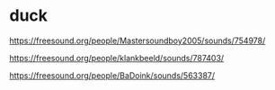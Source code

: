 # duck

https://freesound.org/people/Mastersoundboy2005/sounds/754978/

https://freesound.org/people/klankbeeld/sounds/787403/

https://freesound.org/people/BaDoink/sounds/563387/